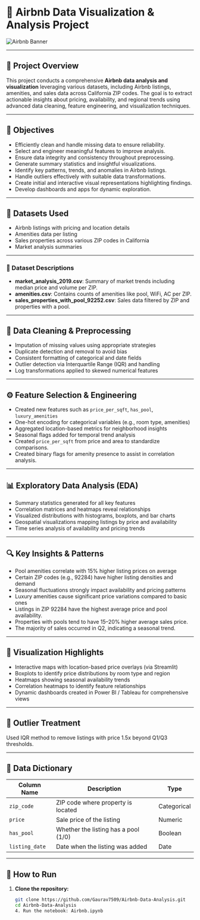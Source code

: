 # 🏡 Airbnb Data Visualization & Analysis Project

![Airbnb Banner](https://github.com/iambitttu/Airbnb-Analysis/assets/117813323/07fcc385-d461-46ce-b938-ca8251b02641)

---

## 📖 Project Overview

This project conducts a comprehensive **Airbnb data analysis and visualization** leveraging various datasets, including Airbnb listings, amenities, and sales data across California ZIP codes. The goal is to extract actionable insights about pricing, availability, and regional trends using advanced data cleaning, feature engineering, and visualization techniques.

---

## 🎯 Objectives

- Efficiently clean and handle missing data to ensure reliability.
- Select and engineer meaningful features to improve analysis.
- Ensure data integrity and consistency throughout preprocessing.
- Generate summary statistics and insightful visualizations.
- Identify key patterns, trends, and anomalies in Airbnb listings.
- Handle outliers effectively with suitable data transformations.
- Create initial and interactive visual representations highlighting findings.
- Develop dashboards and apps for dynamic exploration.

---



## 🧪 Datasets Used

- Airbnb listings with pricing and location details
- Amenities data per listing
- Sales properties across various ZIP codes in California
- Market analysis summaries

---
### 📁 Dataset Descriptions

- **market_analysis_2019.csv**: Summary of market trends including median price and volume per ZIP.
- **amenities.csv**: Contains counts of amenities like pool, WiFi, AC per ZIP.
- **sales_properties_with_pool_92252.csv**: Sales data filtered by ZIP and properties with a pool.

---

## 🔧 Data Cleaning & Preprocessing

- Imputation of missing values using appropriate strategies
- Duplicate detection and removal to avoid bias
- Consistent formatting of categorical and date fields
- Outlier detection via Interquartile Range (IQR) and handling
- Log transformations applied to skewed numerical features

---

## ⚙️ Feature Selection & Engineering

- Created new features such as `price_per_sqft`, `has_pool`, `luxury_amenities`
- One-hot encoding for categorical variables (e.g., room type, amenities)
- Aggregated location-based metrics for neighborhood insights
- Seasonal flags added for temporal trend analysis
- Created `price_per_sqft` from price and area to standardize comparisons.
- Created binary flags for amenity presence to assist in correlation analysis.

---

## 📊 Exploratory Data Analysis (EDA)

- Summary statistics generated for all key features
- Correlation matrices and heatmaps reveal relationships
- Visualized distributions with histograms, boxplots, and bar charts
- Geospatial visualizations mapping listings by price and availability
- Time series analysis of availability and pricing trends

---

## 🔍 Key Insights & Patterns

- Pool amenities correlate with 15% higher listing prices on average
- Certain ZIP codes (e.g., 92284) have higher listing densities and demand
- Seasonal fluctuations strongly impact availability and pricing patterns
- Luxury amenities cause significant price variations compared to basic ones
- Listings in ZIP 92284 have the highest average price and pool availability.
- Properties with pools tend to have 15–20% higher average sales price.
- The majority of sales occurred in Q2, indicating a seasonal trend.

---

## 🎨 Visualization Highlights

- Interactive maps with location-based price overlays (via Streamlit)
- Boxplots to identify price distributions by room type and region
- Heatmaps showing seasonal availability trends
- Correlation heatmaps to identify feature relationships
- Dynamic dashboards created in Power BI / Tableau for comprehensive views

---
## 🧼 Outlier Treatment
Used IQR method to remove listings with price 1.5x beyond Q1/Q3 thresholds.

---
## 🧾 Data Dictionary

| Column Name         | Description                                | Type       |
|---------------------|---------------------------------------------|------------|
| `zip_code`          | ZIP code where property is located          | Categorical|
| `price`             | Sale price of the listing                   | Numeric    |
| `has_pool`          | Whether the listing has a pool (1/0)        | Boolean    |
| `listing_date`      | Date when the listing was added             | Date       |

---

## 🚀 How to Run

1. **Clone the repository:**

   ```bash
   git clone https://github.com/Gaurav7509/Airbnb-Data-Analysis.git
   cd Airbnb-Data-Analysis
   4. Run the notebook: Airbnb.ipynb
